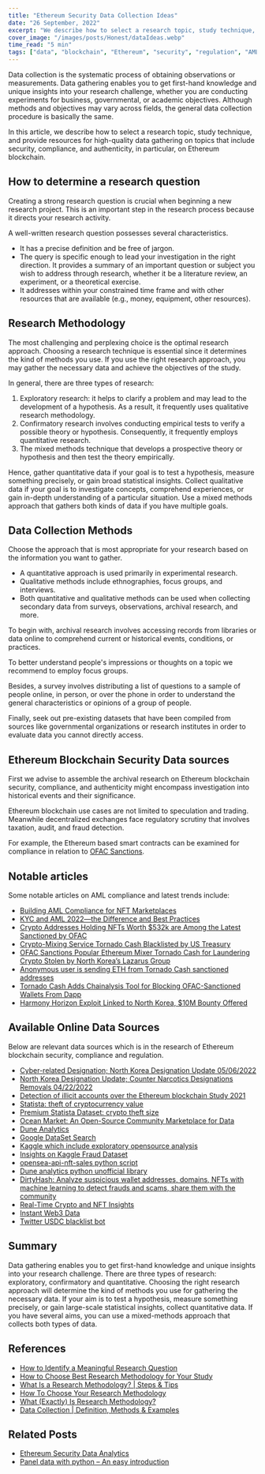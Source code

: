 ```yaml
---
title: "Ethereum Security Data Collection Ideas"
date: "26 September, 2022"
excerpt: "We describe how to select a research topic, study technique, and resources for high-quality data gathering on ethereum blockchain."
cover_image: "/images/posts/Honest/dataIdeas.webp"
time_read: "5 min"
tags: ["data", "blockchain", "Ethereum", "security", "regulation", "AML"]
---
```


Data collection is the systematic process of obtaining observations or measurements. Data gathering enables you to get first-hand knowledge and unique insights into your research challenge, whether you are conducting experiments for business, governmental, or academic objectives. Although methods and objectives may vary across fields, the general data collection procedure is basically the same.

In this article, we describe how to select a research topic, study technique, and provide resources for high-quality data gathering on topics that include security, compliance, and authenticity, in particular, on Ethereum blockchain.

## How to determine a research question

Creating a strong research question is crucial when beginning a new research project. This is an important step in the research process because it directs your research activity.

A well-written research question possesses several characteristics.

- It has a precise definition and be free of jargon.
- The query is specific enough to lead your investigation in the right direction. It provides a summary of an important question or subject you wish to address through research, whether it be a literature review, an experiment, or a theoretical exercise.
- It addresses within your constrained time frame and with other resources that are available (e.g., money, equipment, other resources).

## Research Methodology

The most challenging and perplexing choice is the optimal research approach. Choosing a research technique is essential since it determines the kind of methods you use. If you use the right research approach, you may gather the necessary data and achieve the objectives of the study.

In general, there are three types of research:

1. Exploratory research: it helps to clarify a problem and may lead to the development of a hypothesis. As a result, it frequently uses qualitative research methodology.
2. Confirmatory research involves conducting empirical tests to verify a possible theory or hypothesis. Consequently, it frequently employs quantitative research.
3. The mixed methods technique that develops a prospective theory or hypothesis and then test the theory empirically.

Hence, gather quantitative data if your goal is to test a hypothesis, measure something precisely, or gain broad statistical insights. Collect qualitative data if your goal is to investigate concepts, comprehend experiences, or gain in-depth understanding of a particular situation. Use a mixed methods approach that gathers both kinds of data if you have multiple goals.

## Data Collection Methods

Choose the approach that is most appropriate for your research based on the information you want to gather.

- A quantitative approach is used primarily in experimental research.
- Qualitative methods include ethnographies, focus groups, and interviews.
- Both quantitative and qualitative methods can be used when collecting secondary data from surveys, observations, archival research, and more.

To begin with, archival research involves accessing records from libraries or data online to comprehend current or historical events, conditions, or practices.

To better understand people's impressions or thoughts on a topic we recommend to employ focus groups.

Besides, a survey involves distributing a list of questions to a sample of people online, in person, or over the phone in order to understand the general characteristics or opinions of a group of people.

Finally, seek out pre-existing datasets that have been compiled from sources like governmental organizations or research institutes in order to evaluate data you cannot directly access.

## Ethereum Blockchain Security Data sources

First we advise to assemble the archival research on Ethereum blockchain security, compliance, and authenticity might encompass investigation into historical events and their significance.

Ethereum blockchain use cases are not limited to speculation and trading. Meanwhile decentralized exchanges face regulatory scrutiny that involves taxation, audit, and fraud detection.

For example, the Ethereum based smart contracts can be examined for compliance in relation to [OFAC Sanctions](https://home.treasury.gov/policy-issues/office-of-foreign-assets-control-sanctions-programs-and-information).

## Notable articles

Some notable articles on AML compliance and latest trends include:

- [Building AML Compliance for NFT Marketplaces](https://sumsub.com/blog/nft-aml-compliance/)
- [KYC and AML 2022—the Difference and Best Practices](https://sumsub.com/blog/kyc-and-aml/)
- [Crypto Addresses Holding NFTs Worth $532k are Among the Latest Sanctioned by OFAC](https://www.elliptic.co/blog/crypto-addresses-holding-nfts-worth-532k-are-among-latest-sanctioned-by-ofac)
- [Crypto-Mixing Service Tornado Cash Blacklisted by US Treasury](https://www.coindesk.com/policy/2022/08/08/crypto-mixing-service-tornado-cash-blacklisted-by-us-treasury/)
- [OFAC Sanctions Popular Ethereum Mixer Tornado Cash for Laundering Crypto Stolen by North Korea’s Lazarus Group](https://blog.chainalysis.com/reports/tornado-cash-ofac-designation-sanctions/)
- [Anonymous user is sending ETH from Tornado Cash sanctioned addresses](https://earlyminter.com/crypto/anonymous-user-is-sending-eth-from-tornado-cash-sanctioned-addresses/)
- [Tornado Cash Adds Chainalysis Tool for Blocking OFAC-Sanctioned Wallets From Dapp](https://www.coindesk.com/tech/2022/04/15/tornado-cash-adds-chainalysis-tool-for-blocking-ofac-sanctioned-wallets-from-dapp/)
- [Harmony Horizon Exploit Linked to North Korea, $10M Bounty Offered](https://www.coindesk.com/tech/2022/06/30/harmony-horizon-exploit-linked-to-north-korea-10m-bounty-offered-in-global-manhunt/)

## Available Online Data Sources

Below are relevant data sources which is in the research of Ethereum blockchain security, compliance and regulation.

- [Cyber-related Designation; North Korea Designation Update 05/06/2022](https://home.treasury.gov/policy-issues/financial-sanctions/recent-actions/20220506)
- [North Korea Designation Update; Counter Narcotics Designations Removals 04/22/2022](https://home.treasury.gov/policy-issues/financial-sanctions/recent-actions/20220422)
- [Detection of illicit accounts over the Ethereum blockchain Study 2021](https://dataverse.nl/dataset.xhtml?persistentId=doi:10.34894/GKAQYN)
- [Statista: theft of cryptocurrency value](https://www.statista.com/statistics/960226/theft-of-cryptocurrency-value/)
- [Premium Statista Dataset: crypto theft size](https://www.statista.com/statistics/1285057/crypto-theft-size/)
- [Ocean Market: An Open-Source Community Marketplace for Data](https://market.oceanprotocol.com/search?sort=_score&sortOrder=desc&text=security)
- [Dune Analytics](https://dune.com/browse/dashboards)
- [Google DataSet Search](https://datasetsearch.research.google.com/search?src=0&query=ethereum%20fraud&docid=L2cvMTFwM2Z3cWhweA%3D%3D)
- [Kaggle which include exploratory opensource analysis](https://www.kaggle.com/datasets/vagifa/ethereum-frauddetection-dataset)
- [Insights on Kaggle Fraud Dataset](https://analyst-2.ai/analysis/kaggle-ethereum-fraud-detection-dataset-d749/dcfcefc9/)
- [opensea-api-nft-sales python script](https://github.com/Checco9811/opensea-api-nft-sales)
- [Dune analytics python unofficial library](https://github.com/itzmestar/duneanalytics)
- [DirtyHash: Analyze suspicious wallet addresses, domains, NFTs with machine learning to detect frauds and scams, share them with the community](https://dirtyhash.com/search)
- [Real-Time Crypto and NFT Insights](https://www.nansen.ai/)
- [Instant Web3 Data](https://www.parsiq.net/)
- [Twitter USDC blacklist bot](https://twitter.com/usdcblacklist)

## Summary

Data gathering enables you to get first-hand knowledge and unique insights into your research challenge. There are three types of research: exploratory, confirmatory and quantitative. Choosing the right research approach will determine the kind of methods you use for gathering the necessary data. If your aim is to test a hypothesis, measure something precisely, or gain large-scale statistical insights, collect quantitative data. If you have several aims, you can use a mixed-methods approach that collects both types of data.

## References

- [How to Identify a Meaningful Research Question](https://www.enago.com/academy/things-need-know-writing-good-research-question/)
- [How to Choose Best Research Methodology for Your Study](https://www.enago.com/academy/choose-best-research-methodology/)
- [What Is a Research Methodology? | Steps & Tips](https://www.scribbr.com/dissertation/methodology/)
- [How To Choose Your Research Methodology](https://gradcoach.com/choose-research-methodology/)
- [What (Exactly) Is Research Methodology?](https://gradcoach.com/what-is-research-methodology/)
- [Data Collection | Definition, Methods & Examples](https://www.scribbr.com/methodology/data-collection/)

## Related Posts

- [Ethereum Security Data Analytics](https://dspyt.com/data_analytics)
- [Panel data with python – An easy introduction](https://dspyt.com/panel-data-econometrics-an-introduction-with-an-example-in-python)
